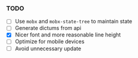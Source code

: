 ### TODO

- [ ] Use `mobx` and `mobx-state-tree` to maintain state
- [ ] Generate dictums from api
- [x] Nicer font and more reasonable line height
- [ ] Optimize for mobile devices
- [ ] Avoid unnecessary update
